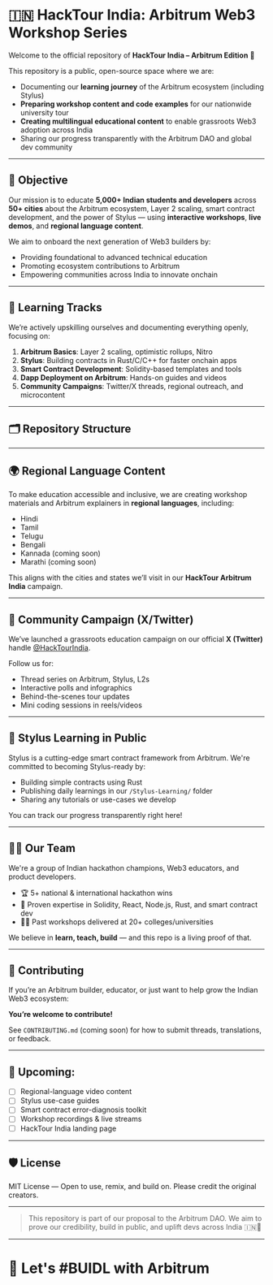 # 🇮🇳 HackTour India: Arbitrum Web3 Workshop Series

Welcome to the official repository of **HackTour India – Arbitrum Edition** 🚀

This repository is a public, open-source space where we are:
- Documenting our **learning journey** of the Arbitrum ecosystem (including Stylus)
- **Preparing workshop content and code examples** for our nationwide university tour
- **Creating multilingual educational content** to enable grassroots Web3 adoption across India
- Sharing our progress transparently with the Arbitrum DAO and global dev community

---

## 🎯 Objective

Our mission is to educate **5,000+ Indian students and developers** across **50+ cities** about the Arbitrum ecosystem, Layer 2 scaling, smart contract development, and the power of Stylus — using **interactive workshops**, **live demos**, and **regional language content**.

We aim to onboard the next generation of Web3 builders by:
- Providing foundational to advanced technical education
- Promoting ecosystem contributions to Arbitrum
- Empowering communities across India to innovate onchain

---

## 🧠 Learning Tracks

We’re actively upskilling ourselves and documenting everything openly, focusing on:

1. **Arbitrum Basics**: Layer 2 scaling, optimistic rollups, Nitro
2. **Stylus**: Building contracts in Rust/C/C++ for faster onchain apps
3. **Smart Contract Development**: Solidity-based templates and tools
4. **Dapp Deployment on Arbitrum**: Hands-on guides and videos
5. **Community Campaigns**: Twitter/X threads, regional outreach, and microcontent

---

## 🗂️ Repository Structure


---

## 🌍 Regional Language Content

To make education accessible and inclusive, we are creating workshop materials and Arbitrum explainers in **regional languages**, including:

- Hindi
- Tamil
- Telugu
- Bengali
- Kannada (coming soon)
- Marathi (coming soon)

This aligns with the cities and states we’ll visit in our **HackTour Arbitrum India** campaign.

---

## 🧵 Community Campaign (X/Twitter)

We’ve launched a grassroots education campaign on our official **X (Twitter)** handle [@HackTourIndia](https://twitter.com/HackTourIND).

Follow us for:
- Thread series on Arbitrum, Stylus, L2s
- Interactive polls and infographics
- Behind-the-scenes tour updates
- Mini coding sessions in reels/videos

---

## 🧠 Stylus Learning in Public

Stylus is a cutting-edge smart contract framework from Arbitrum. We're committed to becoming Stylus-ready by:
- Building simple contracts using Rust
- Publishing daily learnings in our `/Stylus-Learning/` folder
- Sharing any tutorials or use-cases we develop

You can track our progress transparently right here!

---

## 👨‍💻 Our Team

We're a group of Indian hackathon champions, Web3 educators, and product developers.

- 🏆 5+ national & international hackathon wins
- 🧪 Proven expertise in Solidity, React, Node.js, Rust, and smart contract dev
- 🧑‍🏫 Past workshops delivered at 20+ colleges/universities

We believe in **learn, teach, build** — and this repo is a living proof of that.

---

## 🤝 Contributing

If you’re an Arbitrum builder, educator, or just want to help grow the Indian Web3 ecosystem:

**You’re welcome to contribute!**

See `CONTRIBUTING.md` (coming soon) for how to submit threads, translations, or feedback.

---

## 📢 Upcoming:

- [ ] Regional-language video content
- [ ] Stylus use-case guides
- [ ] Smart contract error-diagnosis toolkit
- [ ] Workshop recordings & live streams
- [ ] HackTour India landing page

---

## 🛡️ License

MIT License — Open to use, remix, and build on. Please credit the original creators.

---

> This repository is part of our proposal to the Arbitrum DAO. We aim to prove our credibility, build in public, and uplift devs across India 🇮🇳🚀

---

# 🙌 Let's #BUIDL with Arbitrum
